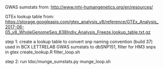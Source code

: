GWAS sumstats from: http://www.mhi-humangenetics.org/en/resources/

GTEx lookup table from: https://storage.googleapis.com/gtex_analysis_v8/reference/GTEx_Analysis_2017-06-05_v8_WholeGenomeSeq_838Indiv_Analysis_Freeze.lookup_table.txt.gz

step 1: create a lookup table to convert snp naming convention (build 37) used in BCX LETTRELAB GWAS sumstats to dbSNP151, filter for HM3 snps in gtex
	create_lookup.R
	filter_loop.sh	

step 2: run ldsc/munge_sumstats.py 
	munge_loop.sh	
